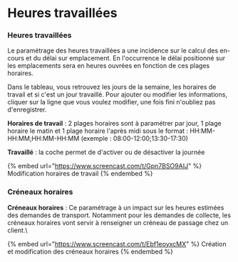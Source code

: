 # Heures travaillées

### Heures travaillées

Le paramétrage des heures travaillées a une incidence sur le calcul des en-cours et du délai sur emplacement. En l'occurrence le délai positionné sur les emplacements sera en heures ouvrées en fonction de ces plages horaires.

Dans le tableau, vous retrouvez les jours de la semaine, les horaires de travail et si c'est un jour travaillé. Pour ajouter ou modifier les informations, cliquer sur la ligne que vous voulez modifier, une fois fini n'oubliez pas d'enregistrer.

**Horaires de travail** : 2 plages horaires sont à paramétrer par jour, 1 plage horaire le matin et 1 plage horaire l'après midi sous le format : HH:MM-HH:MM;HH:MM-HH:MM (exemple : 08:00-12:00;13:30-17:30)

**Travaillé** : la coche permet de d'activer ou de désactiver la journée

{% embed url="https://www.screencast.com/t/Gpn7BSO9AIJ" %}
Modification horaires de travail
{% endembed %}

### **Créneaux horaires**

**Créneaux horaires** : Ce paramétrage à un impact sur les heures estimées des demandes de transport. Notamment pour les demandes de collecte, les créneaux horaires vont servir à renseigner un créneau de passage chez un client.\


{% embed url="https://www.screencast.com/t/Ebf1eoyxcMX" %}
Création et modification des créneaux horaires
{% endembed %}

